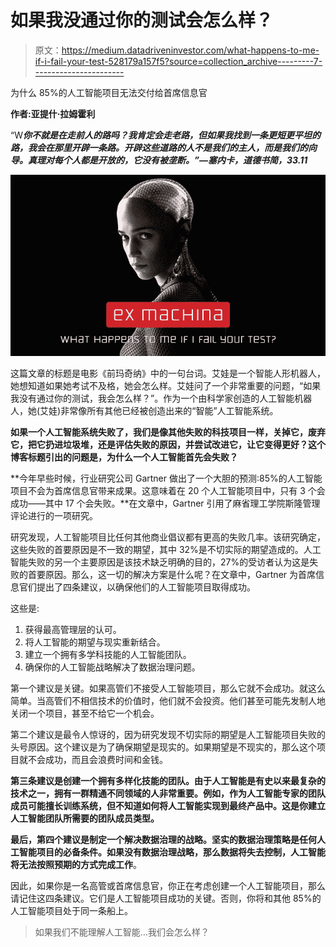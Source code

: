 # 如果我没通过你的测试会怎么样？

> 原文：<https://medium.datadriveninvestor.com/what-happens-to-me-if-i-fail-your-test-528179a157f5?source=collection_archive---------7----------------------->

为什么 85%的人工智能项目无法交付给首席信息官

**作者:亚提什·拉姆霍利**

“W***你不就是在走前人的路吗？我肯定会走老路，但如果我找到一条更短更平坦的路，我会在那里开辟一条路。开辟这些道路的人不是我们的主人，而是我们的向导。真理对每个人都是开放的，它没有被垄断。”—塞内卡，道德书简，33.11***

![](img/346f4dd387ae5c2053615e4de85054af.png)

这篇文章的标题是电影《前玛奇纳》中的一句台词。艾娃是一个智能人形机器人，她想知道如果她考试不及格，她会怎么样。艾娃问了一个非常重要的问题，“如果我没有通过你的测试，我会怎么样？”。作为一个由科学家创造的人工智能机器人，她(艾娃)非常像所有其他已经被创造出来的“智能”人工智能系统。

**如果一个人工智能系统失败了，我们是像其他失败的科技项目一样，关掉它，废弃它，把它扔进垃圾堆，还是评估失败的原因，并尝试改进它，让它变得更好？这个博客标题引出的问题是，为什么一个人工智能首先会失败？**

**今年早些时候，行业研究公司 Gartner 做出了一个大胆的预测:85%的人工智能项目不会为首席信息官带来成果。这意味着在 20 个人工智能项目中，只有 3 个会成功——其中 17 个会失败。**在文章中，Gartner 引用了麻省理工学院斯隆管理评论进行的一项研究。

研究发现，人工智能项目比任何其他商业倡议都有更高的失败几率。该研究确定，这些失败的首要原因是不一致的期望，其中 32%是不切实际的期望造成的。人工智能失败的另一个主要原因是该技术缺乏明确的目的，27%的受访者认为这是失败的首要原因。那么，这一切的解决方案是什么呢？在文章中，Gartner 为首席信息官们提出了四条建议，以确保他们的人工智能项目取得成功。

这些是:

1.  获得最高管理层的认可。
2.  将人工智能的期望与现实重新结合。
3.  建立一个拥有多学科技能的人工智能团队。
4.  确保你的人工智能战略解决了数据治理问题。

第一个建议是关键。如果高管们不接受人工智能项目，那么它就不会成功。就这么简单。当高管们不相信技术的价值时，他们就不会投资。他们甚至可能先发制人地关闭一个项目，甚至不给它一个机会。

第二个建议是最令人惊讶的，因为研究发现不切实际的期望是人工智能项目失败的头号原因。这个建议是为了确保期望是现实的。如果期望是不现实的，那么这个项目就不会成功，而且会浪费时间和金钱。

**第三条建议是创建一个拥有多样化技能的团队。由于人工智能是有史以来最复杂的技术之一，拥有一群精通不同领域的人非常重要。例如，作为人工智能专家的团队成员可能擅长训练系统，但不知道如何将人工智能实现到最终产品中。这是你建立人工智能团队所需要的团队成员类型。**

**最后，第四个建议是制定一个解决数据治理的战略。坚实的数据治理策略是任何人工智能项目的必备条件。如果没有数据治理战略，那么数据将失去控制，人工智能将无法按照预期的方式完成工作**。

因此，如果你是一名高管或首席信息官，你正在考虑创建一个人工智能项目，那么请记住这四条建议。它们是人工智能项目成功的关键。否则，你将和其他 85%的人工智能项目处于同一条船上。

> 如果我们不能理解人工智能…我们会怎么样？